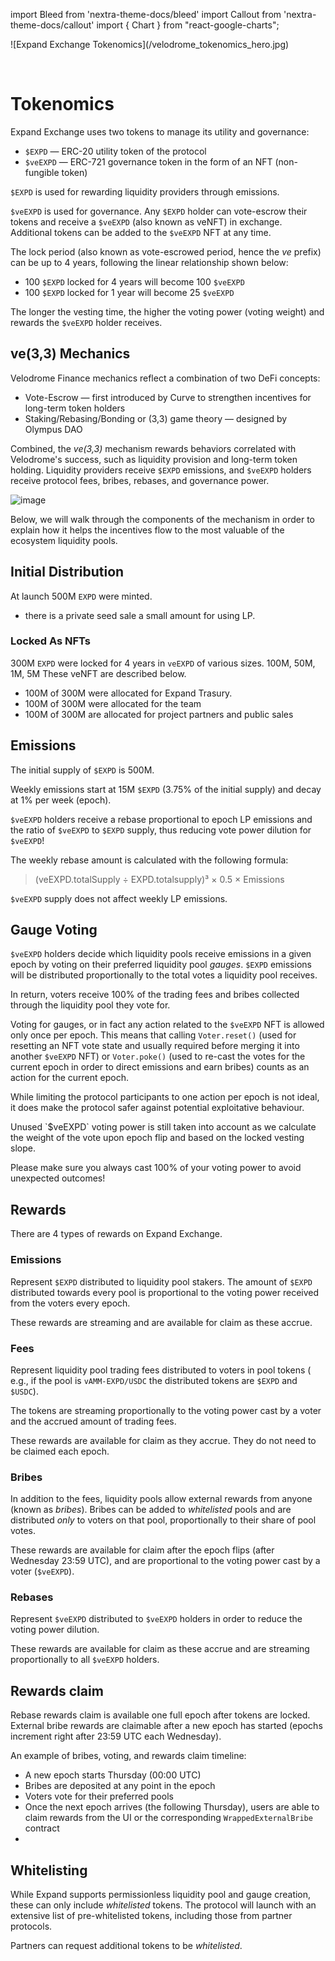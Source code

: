 import Bleed from 'nextra-theme-docs/bleed'
import Callout from 'nextra-theme-docs/callout'
import { Chart } from "react-google-charts";

<Bleed>
  ![Expand Exchange Tokenomics](/velodrome_tokenomics_hero.jpg)
</Bleed>

&nbsp;

# Tokenomics

Expand Exchange uses two tokens to manage its utility and governance:

 * `$EXPD` &mdash; ERC-20 utility token of the protocol
 * `$veEXPD` &mdash; ERC-721 governance token in the form of an NFT
   (non-fungible token)

`$EXPD` is used for rewarding liquidity providers through emissions.

`$veEXPD` is used for governance. Any `$EXPD` holder can vote-escrow their tokens and
receive a `$veEXPD` (also known as veNFT) in exchange. Additional tokens can be
added to the `$veEXPD` NFT at any time.

The lock period (also known as vote-escrowed period, hence the _ve_ prefix) can be up
to 4 years, following the linear relationship shown below:
 * 100 `$EXPD` locked for 4 years will become 100 `$veEXPD`
 * 100 `$EXPD` locked for 1 year will become 25 `$veEXPD`

The longer the vesting time, the higher the voting power (voting weight) and
rewards the `$veEXPD` holder receives.

## ve(3,3) Mechanics

Velodrome Finance mechanics reflect a combination of two DeFi concepts:
 * Vote-Escrow &mdash; first introduced by Curve to strengthen incentives for long-term token holders
 * Staking/Rebasing/Bonding or (3,3) game theory &mdash; designed by Olympus DAO

Combined, the _ve(3,3)_ mechanism rewards behaviors correlated with Velodrome's success, such as
liquidity provision and long-term token holding. Liquidity providers receive `$EXPD` emissions,
and `$veEXPD` holders receive protocol fees, bribes, rebases, and governance power.

![image](/velodrome-circuit.png)

Below, we will walk through the components of the mechanism in order to
explain how it helps the incentives flow to the most valuable of the ecosystem
liquidity pools.

## Initial Distribution

At launch 500M `EXPD` were minted. 
* there is a private seed sale a small amount for using LP.
### Locked As NFTs
300M `EXPD` were locked for 4 years in `veEXPD` of various sizes. 100M, 50M, 1M, 5M These veNFT are described below. 
* 100M of 300M were allocated for Expand Trasury.
* 100M of 300M were allocated for the team
* 100M of 300M are allocated for project partners and public sales

<Bleed>
  <Chart
    chartType="PieChart"
    data={[
      [ "Receivers", "Amount" ],
      [ "Protocol Owned NFTs", 100 ],
      [ "Expand Team NFTs", 100],
      [ "Partner Protocol/DAOs NFTs", 100],
      [ "Team Controlled Initial Liquidity", 10],
      [ "Protocol FLOW Fund", 490]
    ]}
    options={{
      title: "FLOW Distribution (M)",
      backgroundColor: '#111111',
      colors: ['#58FF33', '#43CD24', '#37A220', '#297818', '#CCFF2C', '#367A2B' ],
      legend: {textStyle: {color: 'white' }},
      pieHole: 0.4,
      titleTextStyle: { color: 'white' },
    }}
    width={"100%"}
    height={"600px"}
  />
</Bleed>

## Emissions

The initial supply of `$EXPD` is 500M.

Weekly emissions start at 15M `$EXPD` (3.75% of the initial supply)
and decay at 1% per week (epoch).

`$veEXPD` holders receive a rebase proportional to epoch LP emissions
and the ratio of `$veEXPD` to `$EXPD` supply, thus reducing vote power
dilution for `$veEXPD`!

The weekly rebase amount is calculated with the following formula:
> (veEXPD.totalSupply ÷ EXPD.totalsupply)³ × 0.5 × Emissions

`$veEXPD` supply does not affect weekly LP emissions.

## Gauge Voting

`$veEXPD` holders decide which liquidity pools receive emissions in a given epoch by
voting on their preferred liquidity pool _gauges_. `$EXPD` emissions will be distributed
proportionally to the total votes a liquidity pool receives.

In return, voters receive 100% of the trading fees and bribes collected through the
liquidity pool they vote for. 

Voting for gauges, or in fact any action related to the `$veEXPD` NFT is
allowed only once per epoch. This means that calling `Voter.reset()` (used for
resetting an NFT vote state and usually required before merging it into another
`$veEXPD` NFT) or `Voter.poke()` (used to re-cast the votes for the current epoch in
order to direct emissions and earn bribes) counts as an action for the current
epoch.

While limiting the protocol participants to one action per epoch is not ideal,
it does make the protocol safer against potential exploitative behaviour.

<Callout>
  Unused `$veEXPD` voting power is still taken into account as we calculate the
  weight of the vote upon epoch flip and based on the locked vesting slope.

  Please make sure you always cast 100% of your voting power to avoid
  unexpected outcomes!
</Callout>


## Rewards

There are 4 types of rewards on Expand Exchange.

### Emissions

Represent `$EXPD` distributed to liquidity pool stakers. The amount of
`$EXPD` distributed towards every pool is proportional to the voting power
received from the voters every epoch.

These rewards are streaming and are available for claim as these accrue.

### Fees

Represent liquidity pool trading fees distributed to voters in pool tokens (
e.g., if the pool is `vAMM-EXPD/USDC` the distributed tokens are `$EXPD` and
`$USDC`).

The tokens are streaming proportionally to the voting power cast by a voter and
the accrued amount of trading fees.

These rewards are available for claim as they accrue. They do not need to be claimed each epoch.

### Bribes

In addition to the fees, liquidity pools allow external rewards from anyone
(known as _bribes_). Bribes can be added to _whitelisted_ pools and are distributed 
_only_ to voters on that pool, proportionally to their share of pool votes.

These rewards are available for claim after the epoch flips 
(after Wednesday 23:59 UTC), and are proportional to the voting power cast by a
voter (`$veEXPD`).

### Rebases

Represent `$veEXPD` distributed to `$veEXPD` holders in order to reduce the
voting power dilution.

These rewards are available for claim as these accrue and are streaming
proportionally to all `$veEXPD` holders.

## Rewards claim

Rebase rewards claim is available one full epoch after tokens are locked.
External bribe rewards are claimable after a new epoch has started (epochs increment right after 23:59 UTC each Wednesday).

An example of bribes, voting, and rewards claim timeline:
 * A new epoch starts Thursday (00:00 UTC)
 * Bribes are deposited at any point in the epoch
 * Voters vote for their preferred pools
 * Once the next epoch arrives (the following Thursday), users are able to claim rewards from the UI or the corresponding `WrappedExternalBribe` contract
 * 
## Whitelisting

While Expand supports permissionless liquidity pool and gauge creation, these can
only include _whitelisted_ tokens. The protocol will launch with an extensive list of
pre-whitelisted tokens, including those from partner protocols.

Partners can request additional tokens to be _whitelisted_. 
